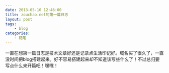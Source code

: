 ```yaml
---
date: 2013-05-10 12:46:00
title: zouchao.net的第一篇日志
layout: post
tags:
    - blog
categories:
    - 随笔
---
```

一直在想第一篇日志是技术文章好还是记录点生活印记好。域名买了很久了，一直没时间把blog搭建起来。好不容易搭建起来却不知道该写些什么了！不过总归要写点什么来开篇吧！嘿嘿！
